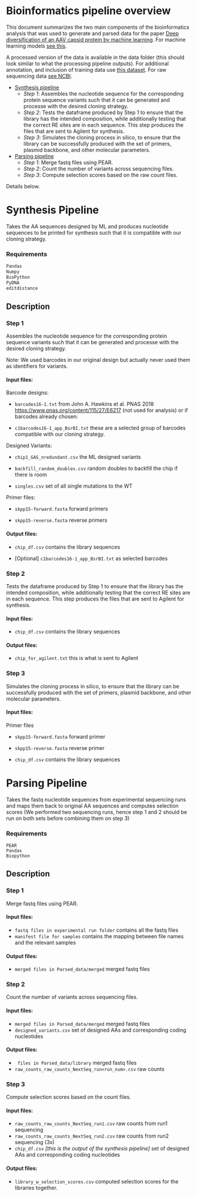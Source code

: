 # Bioinformatics pipeline overview 
This document summarizes the two main components of the bioinformatics analysis that was used to generate and parsed data for the paper [Deep diversification of an AAV capsid protein by machine learning](https://www.nature.com/articles/s41587-020-00793-4#Abs1). For machine learning models [see this](https://github.com/google-research/google-research/tree/master/aav). 


A processed version of the data is available in the data folder (this should look similar to what the processing  pipeline  outputs). For additional annotation, and inclusion of training data use [this dataset](https://github.com/alibashir/aav). For raw sequencing data [see NCBI](https://www.ncbi.nlm.nih.gov/bioproject/PRJNA673640/). 

+   [Synthesis pipeline](#synthesis-pipeline)
	+   *Step 1*: Assembles the nucleotide sequence for the corresponding protein sequence variants such that it can be generated and processe with the desired cloning strategy. 
	+   *Step 2*: Tests the dataframe produced by Step 1 to ensure that the library has the intended composition, while additionally testing that the correct RE sites are in each sequence. This step produces the files that are sent to Agilent for synthesis. 
	+   *Step 3*: Simulates the cloning process in silico, to ensure that the library can be successfully produced with the set of primers, plasmid backbone, and other molecular parameters.  
+   [Parsing pipeline](#parsing-pipeline)
	+   *Step 1*: Merge fastq files using PEAR.
	+   *Step 2*: Count the number of variants across sequencing files.
	+   *Step 3*: Compute selection scores based on the raw count files. 



Details below. 
# Synthesis Pipeline

Takes the AA sequences designed by ML and produces nucleotide sequences to be printed for synthesis such that it is compatible with our cloning strategy. 

### Requirements
``` Python
Pandas
Numpy
BioPython
PyDNA
editdistance
```

## Description

### Step 1
Assembles the nucleotide sequence for the corresponding protein sequence variants such that it can be generated and processe with the desired cloning strategy. 

Note: We used barcodes in our original design but actually never used them as identifiers for variants.

#### Input files: 

Barcode designs:

+   `barcodes16-1.txt`  from John A. Hawkins et al. PNAS 2018 https://www.pnas.org/content/115/27/E6217 (not used for analysis)
or if barcodes already chosen:

+   `c1barcodes16-1_app_BsrBI.txt` these are a selected group of barcodes compatible with our cloning strategy.

Designed Variants:

+   `chip1_GAS_nredundant.csv` the ML designed variants

+   `backfill_random_doubles.csv` random doubles to backfill the chip if there is room

+   `singles.csv`  set of all single mutations to the WT 

Primer files:
+   `skpp15-forward.fasta` forward primers

+   `skpp15-reverse.fasta` reverse primers

#### Output files:

+   `chip_df.csv` contains the library sequences

+   [Optional] `c1barcodes16-1_app_BsrBI.txt` as selected barcodes



### Step 2
Tests the dataframe produced by Step 1 to ensure that the library has the intended composition, while additionally testing that the correct RE sites are in each sequence. This step produces the files that are sent to Agilent for synthesis. 

#### Input files: 
+   `chip_df.csv`  contains the library sequences

#### Output files:

+   `chip_for_agilent.txt`  this is what is sent to Agilent



### Step 3
Simulates the cloning process in silico, to ensure that the library can be successfully produced with the set of primers, plasmid backbone, and other molecular parameters.   

#### Input files: 

Primer files

+   `skpp15-forward.fasta`  forward primer

+   `skpp15-reverse.fasta`  reverse primer 


+   `chip_df.csv` contains the library sequences

# Parsing Pipeline

Takes the fastq nucleotide sequences from experimental sequencing runs and maps them back to original AA sequences and computes selection scores (We performed two sequencing runs, hence step 1 and 2 should be run on both sets before combining them on step 3)
### Requirements
```
PEAR
Pandas
Biopython
```

## Description


### Step 1
Merge fastq files using PEAR.

#### Input files: 
+   `fastq files in experimental run folder` contains all the fastq files 
+   `manifest file for samples`  contains the mapping between file names and the relevant samples

#### Output files:

+   `merged files in Parsed_data/merged`  merged fastq files




### Step 2
Count the number of variants across sequencing files.

#### Input files: 
+   `merged files in Parsed_data/merged`  merged fastq files
+   `designed_variants.csv`   set of designed AAs and corresponding coding nucleotides 

#### Output files:

+   ` files in Parsed_data/library`  merged fastq files
+ 	`raw_counts_raw_counts_NextSeq_run<run_num>.csv` raw counts 

### Step 3
Compute selection scores based on the count files. 

#### Input files: 
+ 	`raw_counts_raw_counts_NextSeq_run1.csv` raw counts from run1 sequencing
+ 	`raw_counts_raw_counts_NextSeq_run2.csv` raw counts from run2 sequencing (3x)
+   `chip_df.csv`   *[this is the output of the synthesis pipeline]* set of designed AAs and corresponding coding nucleotides 

#### Output files:

+   `library_w_selection_scores.csv`  computed selection scores for the libraries together.


